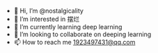 - 👋 Hi, I’m @nostalgicality
- 👀 I’m interested in 摆烂
- 🌱 I’m currently learning deep learning
- 💞️ I’m looking to collaborate on deeping learning
- 📫 How to reach me 1923497431@qq.com

<!---
nostalgicality/nostalgicality is a ✨ special ✨ repository because its `README.md` (this file) appears on your GitHub profile.
You can click the Preview link to take a look at your changes.
--->
